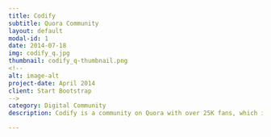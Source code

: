 ```yaml
---
title: Codify
subtitle: Quora Community
layout: default
modal-id: 1
date: 2014-07-18
img: codify_q.jpg
thumbnail: codify_q-thumbnail.png
<!-- 
alt: image-alt
project-date: April 2014
client: Start Bootstrap
-->
category: Digital Community
description: Codify is a community on Quora with over 25K fans, which include the spectrum of the developer community.

---
```


